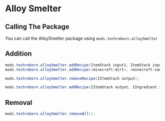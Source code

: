 # Alloy Smelter
## Calling The Package
You can call the AlloySmelter package using `mods.techreborn.alloySmelter`

Addition
------
```java
mods.techreborn.alloySmelter.addRecipe(ItemStack input1, ItemStack input2, ItemStack output1, int tickTime, int euPerTick);
mods.techreborn.alloySmelter.addRecipe(<minecraft:dirt>, <minecraft:sand>, <minecraft:diamond>, 40, 500);
```

```java
mods.techreborn.alloySmelter.removeRecipe(IItemStack output);
```

```java
mods.techreborn.alloySmelter.addRecipe(IItemStack output, IIngredient input1, IIngredient input2, int ticktime, int euTick);
```


Removal
------
```java
mods.techreborn.alloySmelter.removeAll();
```
